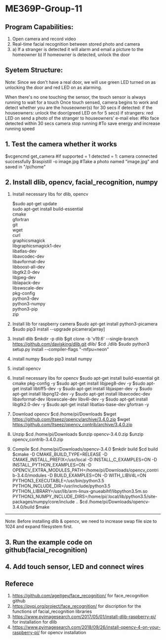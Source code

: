 # ME369P-Group-11

## Program Capabilities:
1. Open camera and record video
2. Real-time facial recognition between stored photo and camera
3. a) If a stranger is detected it will alarm and email a picture to the homeowner
   b) If homeowner is detected, unlock the door
## Syetem Structure:
Note: Since we don't have a real door, we will use green LED turned on as unlocking the door and red LED on as alarming.

When there's no one touching the sensor, the touch sensor is always running to wait for a touch
Once touch sensed, camera begins to work and detect whether you are the houseowner(s) for 30 secs
if detected:
   if the houseowners:
      unlock the door(greed LED on for 5 secs)
   if strangers: 
      red LED on
      send a photo of the stranger to houseowners' e-mail
else:                                                      #No face detected within 30 secs
   camera stop running                                     #To save energy and increase running speed
## 1. Test the camera whether it works
   $vcgencmd get_camera
   #if supported = 1 detected = 1: camera connected successfully
   $raspistill -o image.jpg
   #Take a photo named "image.jpg" and saved in "/pi/home"

## 2. Install dlib, opencv, facial_recognition, numpy
   1. Install necessary libs for dlib, opencv
   
      $sudo apt-get update \
       sudo apt-get install build-essential \
       cmake \
       gfortran \
       git \
       wget \
       curl \
       graphicsmagick \
       libgraphicsmagick1-dev \
       libatlas-dev \
       libavcodec-dev \
       libavformat-dev \
       libboost-all-dev \
       libgtk2.0-dev \
       libjpeg-dev \
       liblapack-dev \
       libswscale-dev \
       pkg-config \
       python3-dev \
       python3-numpy \
       python3-pip \
       zip
   2. Install lib for raspberry camera 
   $sudo apt-get install python3-picamera
   $sudo pip3 install --upgrade picamera[array]
   3. Install dlib
   $mkdir -p dlib
   $git clone -b 'v19.6' --single-branch https://github.com/davisking/dlib.git dlib/
   $cd ./dlib
   $sudo python3 setup.py install --compiler-flags "-mfpu=neon"
   4. install numpy 
   $sudo pip3 install numpy
   5. install opencv 
1. Install necessary libs for opencv
   $sudo apt-get install build-essential git cmake pkg-config -y
   $sudo apt-get install libjpeg8-dev -y
   $sudo apt-get install libtiff5-dev -y
   $sudo apt-get install libjasper-dev -y
   $sudo apt-get install libpng12-dev -y
   $sudo apt-get install libavcodec-dev libavformat-dev libswscale-dev libv4l-dev -y
   $sudo apt-get install libgtk2.0-dev -y
   $sudo apt-get install libatlas-base-dev gfortran -y

2. Download opencv
   $cd /home/pi/Downloads
   $wget https://github.com/Itseez/opencv/archive/3.4.0.zip
   $wget https://github.com/Itseez/opencv_contrib/archive/3.4.0.zip

3. Unzip 
   $cd /home/pi/Downloads
   $unzip opencv-3.4.0.zip
   $unzip opencv_contrib-3.4.0.zip

4. Compile
   $cd /home/pi/Downloads/opencv-3.4.0
   $mkdir build
   $cd build
   $cmake -D CMAKE_BUILD_TYPE=RELEASE -D CMAKE_INSTALL_PREFIX=/usr/local -D INSTALL_C_EXAMPLES=ON -D INSTALL_PYTHON_EXAMPLES=ON -D OPENCV_EXTRA_MODULES_PATH=/home/pi/Downloads/opencv_contrib-3.4.0/modules -D BUILD_EXAMPLES=ON -D WITH_LIBV4L=ON PYTHON3_EXECUTABLE=/usr/bin/python3.5 PYTHON_INCLUDE_DIR=/usr/include/python3.5 PYTHON_LIBRARY=/usr/lib/arm-linux-gnueabihf/libpython3.5m.so PYTHON3_NUMPY_INCLUDE_DIRS=/home/pi/.local/lib/python3.5/site-packages/numpy/core/include ..
   $cd /home/pi/Downloads/opencv-3.4.0/build
   $make

---------------------- 
Note: Before installing dlib & opencv, we need to increase swap file size to 1024 and expand filesystem first.

## 3. Run the example code on github(facial_recognition)
## 4. Add touch sensor, LED and connect wires

## Referece 
1. https://github.com/ageitgey/face_recognition/ for face_recognition github
2. https://pypi.org/project/face_recognition/ for discription for the functions of facial_recognition libraries
3. https://www.pyimagesearch.com/2017/05/01/install-dlib-raspberry-pi/ for installation for dlib
4. https://www.pyimagesearch.com/2018/09/26/install-opencv-4-on-your-raspberry-pi/ for opencv installation

